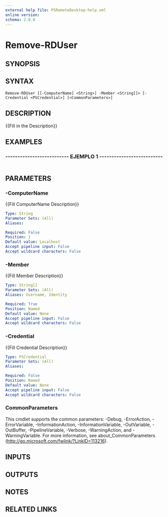 ```yaml
---
external help file: PSRemoteDesktop-help.xml
online version: 
schema: 2.0.0
---
```


# Remove-RDUser

## SYNOPSIS

## SYNTAX

```
Remove-RDUser [[-ComputerName] <String>] -Member <String[]> [-Credential <PSCredential>] [<CommonParameters>]
```

## DESCRIPTION
{{Fill in the Description}}

## EXAMPLES

### -------------------------- EJEMPLO 1 --------------------------
```

```

## PARAMETERS

### -ComputerName
{{Fill ComputerName Description}}

```yaml
Type: String
Parameter Sets: (All)
Aliases: 

Required: False
Position: 1
Default value: Localhost
Accept pipeline input: False
Accept wildcard characters: False
```

### -Member
{{Fill Member Description}}

```yaml
Type: String[]
Parameter Sets: (All)
Aliases: Username, Identity

Required: True
Position: Named
Default value: None
Accept pipeline input: False
Accept wildcard characters: False
```

### -Credential
{{Fill Credential Description}}

```yaml
Type: PSCredential
Parameter Sets: (All)
Aliases: 

Required: False
Position: Named
Default value: None
Accept pipeline input: False
Accept wildcard characters: False
```

### CommonParameters
This cmdlet supports the common parameters: -Debug, -ErrorAction, -ErrorVariable, -InformationAction, -InformationVariable, -OutVariable, -OutBuffer, -PipelineVariable, -Verbose, -WarningAction, and -WarningVariable. For more information, see about_CommonParameters (http://go.microsoft.com/fwlink/?LinkID=113216).

## INPUTS

## OUTPUTS

## NOTES

## RELATED LINKS

